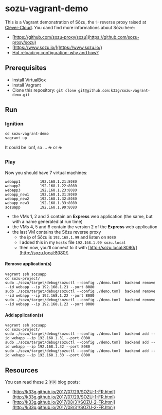 # sozu-vagrant-demo

This is a Vagrant demonstration of Sōzu, the ✨ reverse proxy raised at [Clever-Cloud](https://www.clever-cloud.com/). You cand find more informations about Sōzu here:

- [https://github.com/sozu-proxy/sozu](https://github.com/sozu-proxy/sozu)
- [https://www.sozu.io/](https://www.sozu.io/)
- [Hot reloading configuration: why and how?](https://www.clever-cloud.com/blog/engineering/2017/07/24/hot-reloading-configuration-why-and-how/)

## Prerequisites

- Install VirtualBox
- Install Vagrant
- Clone this repository: `git clone git@github.com:k33g/sozu-vagrant-demo.git`

## Run

### Ignition

```shell
cd sozu-vagrant-demo
vagrant up
```

It could be lonf, so ... ☕️  or ☕️

### Play

Now you should have 7 virtual machines:

```shell
webapp1         192.168.1.21:8080
webapp2         192.168.1.22:8080
webapp3         192.168.1.23:8080
webapp_new1     192.168.1.31:8080
webapp_new2     192.168.1.32:8080
webapp_new3     192.168.1.33:8080
sozuapp         192.168.1.99:8080 
```

- the VMs 1, 2 and 3 contain an **Express** web application (the same, but with a name generated at run time)
- the VMs 4, 5 and 6 contain the version 2 of the **Express** web application
- the last VM contains the Sōzu reverse proxy 
  - the ip of Sōzu is `192.168.1.99` and listen on `8080`
  - I added this in my `hosts` file `192.168.1.99 sozu.local`
  - then now, you'll connect to it with [http://sozu.local:8080/](http://sozu.local:8080/)

#### Remove application(s)

```shell
vagrant ssh sozuapp
cd sozu-project/
sudo ./sozu/target/debug/sozuctl --config ./demo.toml  backend remove --id webapp --ip 192.168.1.21 --port 8080
sudo ./sozu/target/debug/sozuctl --config ./demo.toml  backend remove --id webapp --ip 192.168.1.22 --port 8080
sudo ./sozu/target/debug/sozuctl --config ./demo.toml  backend remove --id webapp --ip 192.168.1.23 --port 8080
```

#### Add application(s)

```shell
vagrant ssh sozuapp
cd sozu-project/
sudo ./sozu/target/debug/sozuctl --config ./demo.toml  backend add --id webapp --ip 192.168.1.31 --port 8080
sudo ./sozu/target/debug/sozuctl --config ./demo.toml  backend add --id webapp --ip 192.168.1.32 --port 8080
sudo ./sozu/target/debug/sozuctl --config ./demo.toml  backend add --id webapp --ip 192.168.1.33 --port 8080
```

## Resources

You can read these 2 🇫🇷 blog posts:

- [http://k33g.github.io/2017/07/29/SOZU-1-FR.html](http://k33g.github.io/2017/07/29/SOZU-1-FR.html)
- [http://k33g.github.io/2017/08/31/SOZU-2-FR.html](http://k33g.github.io/2017/08/31/SOZU-2-FR.html)
